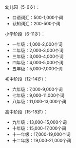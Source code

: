 幼儿园（5-6岁）：

- 口语词汇：500-1,000个词
- 认知词汇：200-500个词

小学阶段（6-11岁）：

- 一年级：1,000-2,000个词
- 二年级：2,000-3,000个词
- 三年级：3,000-4,000个词
- 四年级：4,000-5,000个词
- 五年级：5,000-7,000个词

初中阶段（12-14岁）：

- 六年级：7,000-9,000个词
- 七年级：9,000-11,000个词
- 八年级：11,000-13,000个词

高中阶段（15-18岁）：

- 九年级：13,000-15,000个词
- 十年级：15,000-17,000个词
- 十一年级：17,000-19,000个词
- 十二年级：19,000-21,000个词